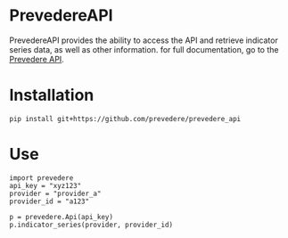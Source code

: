 # PrevedereAPI

PrevedereAPI provides the ability to access the API and retrieve indicator series data, as well as other information.
for full documentation, go to the [Prevedere API](https://api.prevedere.com/metadata/).

# Installation
`pip install git+https://github.com/prevedere/prevedere_api`

# Use
```
import prevedere
api_key = "xyz123"
provider = "provider_a"
provider_id = "a123"

p = prevedere.Api(api_key)
p.indicator_series(provider, provider_id)
```
